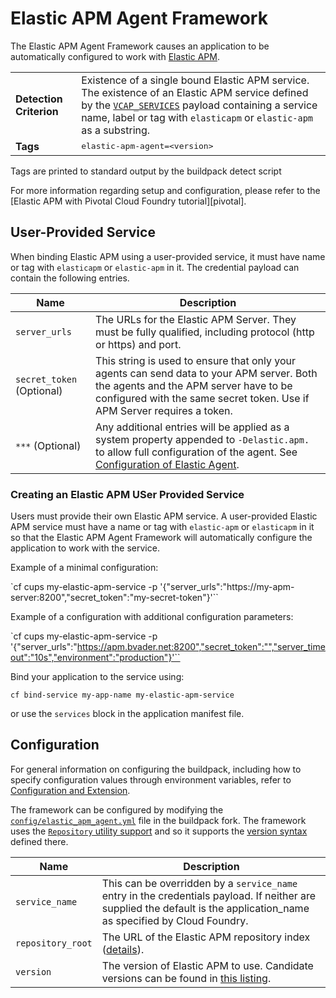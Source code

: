 # Elastic APM Agent Framework

The Elastic APM Agent Framework causes an application to be automatically configured to work with [Elastic APM][].

<table>
  <tr>
    <td><strong>Detection Criterion</strong></td>
    <td>Existence of a single bound Elastic APM service. The existence of an Elastic APM service defined by the <a href="http://docs.cloudfoundry.org/devguide/deploy-apps/environment-variable.html#VCAP-SERVICES"><code>VCAP_SERVICES</code></a> payload containing a service name, label or tag with <code>elasticapm</code> or <code>elastic-apm</code> as a substring.
  </tr>
  <tr>
    <td><strong>Tags</strong></td>
    <td><tt>elastic-apm-agent=&lt;version&gt;</tt></td>
  </tr>
</table>
Tags are printed to standard output by the buildpack detect script

For more information regarding setup and configuration, please refer to the [Elastic APM with Pivotal Cloud Foundry tutorial][pivotal].

## User-Provided Service
When binding Elastic APM using a user-provided service, it must have name or tag with `elasticapm` or `elastic-apm` in it. The credential payload can contain the following entries.

| Name | Description
| ---- | -----------
| `server_urls` | The URLs for the Elastic APM Server. They must be fully qualified, including protocol (http or https) and port.
| `secret_token` (Optional)| This string is used to ensure that only your agents can send data to your APM server. Both the agents and the APM server have to be configured with the same secret token. Use if APM Server requires a token.
| `***`	(Optional) | Any additional entries will be applied as a system property appended to `-Delastic.apm.` to allow full configuration of the agent. See [Configuration of Elastic Agent][].


### Creating an Elastic APM USer Provided Service
Users must provide their own Elastic APM service. A user-provided Elastic APM service must have a name or tag with `elastic-apm` or `elasticapm` in it so that the Elastic APM Agent Framework will automatically configure the application to work with the service.

Example of a minimal configuration:

`cf cups my-elastic-apm-service -p '{"server_urls":"https://my-apm-server:8200","secret_token":"my-secret-token"}'``

Example of a configuration with additional configuration parameters:

`cf cups my-elastic-apm-service -p '{"server_urls":"https://apm.bvader.net:8200","secret_token":"","server_timeout":"10s","environment":"production"}'``

Bind your application to the service using:

`cf bind-service my-app-name my-elastic-apm-service`

or use the `services` block in the application manifest file. 


## Configuration
For general information on configuring the buildpack, including how to specify configuration values through environment variables, refer to [Configuration and Extension][].

The framework can be configured by modifying the [`config/elastic_apm_agent.yml`][] file in the buildpack fork.  The framework uses the [`Repository` utility support][repositories] and so it supports the [version syntax][] defined there.

| Name | Description
| ---- | -----------
| `service_name` | This can be overridden by a `service_name` entry in the credentials payload. If neither are supplied the default is the application_name as specified by Cloud Foundry.
| `repository_root` | The URL of the Elastic APM repository index ([details][repositories]).
| `version` | The version of Elastic APM to use. Candidate versions can be found in [this listing][].


[Configuration and Extension]: ../README.md#configuration-and-extension
[`config/elastic_apm_agent.yml`]: ../config/elastic_apm_agent.yml
[Elastic APM]: https://www.elastic.co/guide/en/apm/agent/java/current/index.html
[repositories]: extending-repositories.md
[this listing]: https://raw.githubusercontent.com/elastic/apm-agent-java/master/cloudfoundry/index.yml
[version syntax]: extending-repositories.md#version-syntax-and-ordering
[Configuration of Elastic Agent]: https://www.elastic.co/guide/en/apm/agent/java/current/configuration.html
